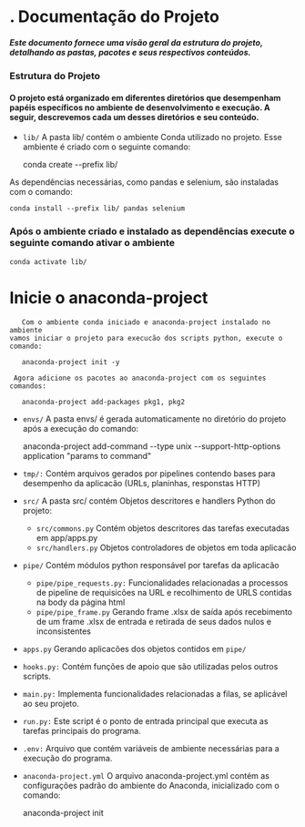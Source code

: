 # . Documentação do Projeto
##### Este documento fornece uma visão geral da estrutura do projeto, detalhando as pastas, pacotes e seus respectivos conteúdos.


### Estrutura do Projeto
#### O projeto está organizado em diferentes diretórios que desempenham papéis específicos no ambiente de desenvolvimento e execução. A seguir, descrevemos cada um desses diretórios e seu conteúdo.

- `lib/` A pasta lib/ contém o ambiente Conda utilizado no projeto. Esse ambiente é criado com o seguinte comando:
   
    
     conda create --prefix lib/

As dependências necessárias, como pandas e selenium, são instaladas com o comando:



    conda install --prefix lib/ pandas selenium

### Após o ambiente criado e instalado as dependências execute o seguinte comando ativar o ambiente
    conda activate lib/

# Inicie o anaconda-project

 ````
    Com o ambiente conda iniciado e anaconda-project instalado no ambiente
 vamos iniciar o projeto para execucão dos scripts python, execute o comando:
    
    anaconda-project init -y
    
  Agora adicione os pacotes ao anaconda-project com os seguintes comandos:
    
    anaconda-project add-packages pkg1, pkg2
 ````

- `envs/` A pasta envs/ é gerada automaticamente no diretório do projeto após a execução do comando:


    anaconda-project add-command --type unix --support-http-options application "params to command"

- `tmp/:` Contém arquivos gerados por pipelines contendo bases para desempenho da aplicacão (URLs, planinhas, responstas HTTP)


- `src/` A pasta src/ contém Objetos descritores e handlers Python do projeto:
  - `src/commons.py` Contém objetos descritores das tarefas executadas em app/apps.py
  - `src/handlers.py` Objetos controladores de objetos em toda aplicacão



- `pipe/` Contém módulos python responsável por tarefas da aplicacão
  - `pipe/pipe_requests.py:` Funcionalidades relacionadas a processos de pipeline de requisicões na URL e recolhimento de URLS contidas na body da página html
  - `pipe/pipe_frame.py`  Gerando frame .xlsx de saída após recebimento de um frame .xlsx de entrada e retirada de seus dados nulos e inconsistentes


-  `apps.py` Gerando aplicacões dos objetos contidos em `pipe/`



- `hooks.py:` Contém funções de apoio que são utilizadas pelos outros scripts.
- `main.py:` Implementa funcionalidades relacionadas a filas, se aplicável ao seu projeto.
- `run.py:` Este script é o ponto de entrada principal que executa as tarefas principais do programa.
- `.env:` Arquivo que contém variáveis de ambiente necessárias para a execução do programa.

- `anaconda-project.yml` O arquivo anaconda-project.yml contém as configurações padrão do ambiente do Anaconda, inicializado com o comando:
  
  
     anaconda-project init

